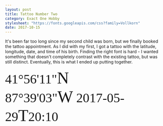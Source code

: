 ```yaml
---
layout: post
title: Tattoo Number Two
category: Exact One Hobby
stylesheet: "https://fonts.googleapis.com/css?family=Vollkorn"
date: 2017-10-15
---
```


It's been far too long since my second child was born, but we finally booked the tattoo appointment. As I did with my first, I got a tattoo with the latitude, longitude, date, and time of his birth. Finding the right font is hard - I wanted something that doesn't completely contrast with the existing tattoo, but was still distinct. Eventually, this is what I ended up putting together.


<span style="font-family: 'Vollkorn', serif; font-size: 2.7rem;">41&deg;56&#39;11&quot;<span style="font-size: 1.25em;">N</span> 87&deg;39&#39;03&quot;<span  style="font-size: 1.25em;">W</span>&nbsp;2017-05-29<span style="font-size: 1.25em;">T</span>20:10</span>